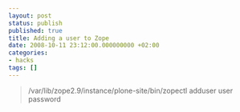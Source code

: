 ```yaml
---
layout: post
status: publish
published: true
title: Adding a user to Zope
date: 2008-10-11 23:12:00.000000000 +02:00
categories:
- hacks
tags: []
---
```

<blockquote>/var/lib/zope2.9/instance/plone-site/bin/zopectl adduser user password</blockquote>
